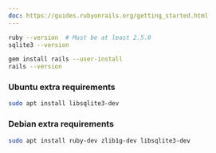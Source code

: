 ```yaml
---
doc: https://guides.rubyonrails.org/getting_started.html
---
```


```bash
ruby --version  # Must be at least 2.5.0
sqlite3 --version

gem install rails --user-install
rails --version
```

### Ubuntu extra requirements

```bash
sudo apt install libsqlite3-dev
```

### Debian extra requirements

```bash
sudo apt install ruby-dev zlib1g-dev libsqlite3-dev
```
